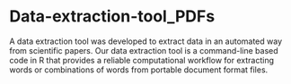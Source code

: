 # Data-extraction-tool_PDFs
A data extraction tool was developed to extract data in an automated way from scientific papers. Our data extraction tool is a command-line based code in R that provides a reliable computational workflow for extracting words or combinations of words from portable document format files.
